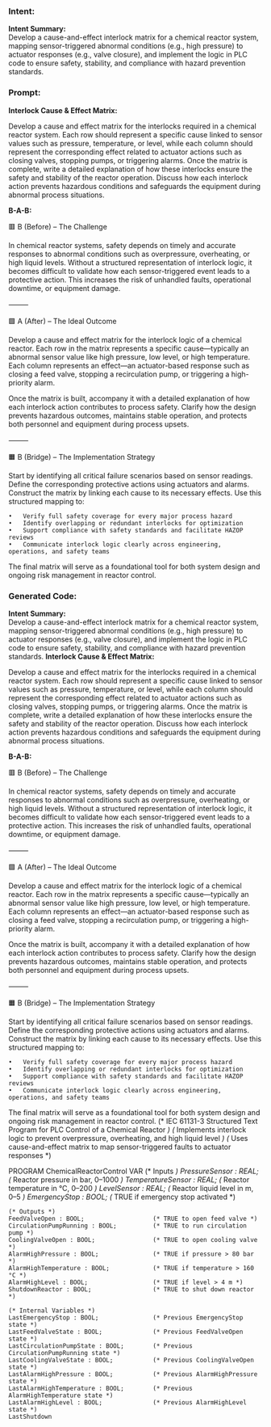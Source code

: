 ### Intent:
**Intent Summary:**  
Develop a cause-and-effect interlock matrix for a chemical reactor system, mapping sensor-triggered abnormal conditions (e.g., high pressure) to actuator responses (e.g., valve closure), and implement the logic in PLC code to ensure safety, stability, and compliance with hazard prevention standards.

### Prompt:
**Interlock Cause & Effect Matrix:**

Develop a cause and effect matrix for the interlocks required in a chemical reactor system. Each row should represent a specific cause linked to sensor values such as pressure, temperature, or level, while each column should represent the corresponding effect related to actuator actions such as closing valves, stopping pumps, or triggering alarms. Once the matrix is complete, write a detailed explanation of how these interlocks ensure the safety and stability of the reactor operation. Discuss how each interlock action prevents hazardous conditions and safeguards the equipment during abnormal process situations.

**B-A-B:**

🟥 B (Before) – The Challenge

In chemical reactor systems, safety depends on timely and accurate responses to abnormal conditions such as overpressure, overheating, or high liquid levels. Without a structured representation of interlock logic, it becomes difficult to validate how each sensor-triggered event leads to a protective action. This increases the risk of unhandled faults, operational downtime, or equipment damage.

⸻

🟩 A (After) – The Ideal Outcome

Develop a cause and effect matrix for the interlock logic of a chemical reactor. Each row in the matrix represents a specific cause—typically an abnormal sensor value like high pressure, low level, or high temperature. Each column represents an effect—an actuator-based response such as closing a feed valve, stopping a recirculation pump, or triggering a high-priority alarm.

Once the matrix is built, accompany it with a detailed explanation of how each interlock action contributes to process safety. Clarify how the design prevents hazardous outcomes, maintains stable operation, and protects both personnel and equipment during process upsets.

⸻

🟧 B (Bridge) – The Implementation Strategy

Start by identifying all critical failure scenarios based on sensor readings. Define the corresponding protective actions using actuators and alarms. Construct the matrix by linking each cause to its necessary effects. Use this structured mapping to:

	•	Verify full safety coverage for every major process hazard
	•	Identify overlapping or redundant interlocks for optimization
	•	Support compliance with safety standards and facilitate HAZOP reviews
	•	Communicate interlock logic clearly across engineering, operations, and safety teams

The final matrix will serve as a foundational tool for both system design and ongoing risk management in reactor control.

### Generated Code:
**Intent Summary:**  
Develop a cause-and-effect interlock matrix for a chemical reactor system, mapping sensor-triggered abnormal conditions (e.g., high pressure) to actuator responses (e.g., valve closure), and implement the logic in PLC code to ensure safety, stability, and compliance with hazard prevention standards.
**Interlock Cause & Effect Matrix:**

Develop a cause and effect matrix for the interlocks required in a chemical reactor system. Each row should represent a specific cause linked to sensor values such as pressure, temperature, or level, while each column should represent the corresponding effect related to actuator actions such as closing valves, stopping pumps, or triggering alarms. Once the matrix is complete, write a detailed explanation of how these interlocks ensure the safety and stability of the reactor operation. Discuss how each interlock action prevents hazardous conditions and safeguards the equipment during abnormal process situations.

**B-A-B:**

🟥 B (Before) – The Challenge

In chemical reactor systems, safety depends on timely and accurate responses to abnormal conditions such as overpressure, overheating, or high liquid levels. Without a structured representation of interlock logic, it becomes difficult to validate how each sensor-triggered event leads to a protective action. This increases the risk of unhandled faults, operational downtime, or equipment damage.

⸻

🟩 A (After) – The Ideal Outcome

Develop a cause and effect matrix for the interlock logic of a chemical reactor. Each row in the matrix represents a specific cause—typically an abnormal sensor value like high pressure, low level, or high temperature. Each column represents an effect—an actuator-based response such as closing a feed valve, stopping a recirculation pump, or triggering a high-priority alarm.

Once the matrix is built, accompany it with a detailed explanation of how each interlock action contributes to process safety. Clarify how the design prevents hazardous outcomes, maintains stable operation, and protects both personnel and equipment during process upsets.

⸻

🟧 B (Bridge) – The Implementation Strategy

Start by identifying all critical failure scenarios based on sensor readings. Define the corresponding protective actions using actuators and alarms. Construct the matrix by linking each cause to its necessary effects. Use this structured mapping to:

	•	Verify full safety coverage for every major process hazard
	•	Identify overlapping or redundant interlocks for optimization
	•	Support compliance with safety standards and facilitate HAZOP reviews
	•	Communicate interlock logic clearly across engineering, operations, and safety teams

The final matrix will serve as a foundational tool for both system design and ongoing risk management in reactor control.
(* IEC 61131-3 Structured Text Program for PLC Control of a Chemical Reactor *)
(* Implements interlock logic to prevent overpressure, overheating, and high liquid level *)
(* Uses cause-and-effect matrix to map sensor-triggered faults to actuator responses *)

PROGRAM ChemicalReactorControl
VAR
    (* Inputs *)
    PressureSensor : REAL;                  (* Reactor pressure in bar, 0–1000 *)
    TemperatureSensor : REAL;               (* Reactor temperature in °C, 0–200 *)
    LevelSensor : REAL;                     (* Reactor liquid level in m, 0–5 *)
    EmergencyStop : BOOL;                   (* TRUE if emergency stop activated *)
    
    (* Outputs *)
    FeedValveOpen : BOOL;                   (* TRUE to open feed valve *)
    CirculationPumpRunning : BOOL;          (* TRUE to run circulation pump *)
    CoolingValveOpen : BOOL;                (* TRUE to open cooling valve *)
    AlarmHighPressure : BOOL;               (* TRUE if pressure > 80 bar *)
    AlarmHighTemperature : BOOL;            (* TRUE if temperature > 160 °C *)
    AlarmHighLevel : BOOL;                  (* TRUE if level > 4 m *)
    ShutdownReactor : BOOL;                 (* TRUE to shut down reactor *)
    
    (* Internal Variables *)
    LastEmergencyStop : BOOL;               (* Previous EmergencyStop state *)
    LastFeedValveState : BOOL;              (* Previous FeedValveOpen state *)
    LastCirculationPumpState : BOOL;        (* Previous CirculationPumpRunning state *)
    LastCoolingValveState : BOOL;           (* Previous CoolingValveOpen state *)
    LastAlarmHighPressure : BOOL;           (* Previous AlarmHighPressure state *)
    LastAlarmHighTemperature : BOOL;        (* Previous AlarmHighTemperature state *)
    LastAlarmHighLevel : BOOL;              (* Previous AlarmHighLevel state *)
    LastShutdown
